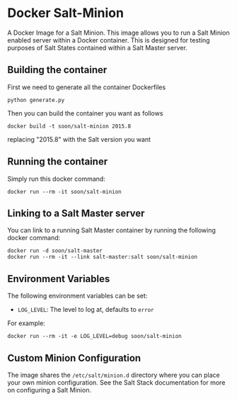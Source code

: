 # Docker Salt-Minion

A Docker Image for a Salt Minion. This image allows you to run a Salt Minion
enabled server within a Docker container. This is designed for testing purposes
of Salt States contained within a Salt Master server.

## Building the container

First we need to generate all the container Dockerfiles

    python generate.py

Then you can build the container you want as follows

    docker build -t soon/salt-minion 2015.8

replacing "2015.8" with the Salt version you want

## Running the container

Simply run this docker command:

    docker run --rm -it soon/salt-minion

## Linking to a Salt Master server

You can link to a running Salt Master container by running the following
docker command:

    docker run -d soon/salt-master
    docker run --rm -it --link salt-master:salt soon/salt-minion

## Environment Variables

The following environment variables can be set:

* `LOG_LEVEL`: The level to log at, defaults to `error`

For example:

    docker run --rm -it -e LOG_LEVEL=debug soon/salt-minion

## Custom Minion Configuration

The image shares the `/etc/salt/minion.d` directory where you can place your
own minion configuration. See the Salt Stack documentation for more on
configuring a Salt Minion.
